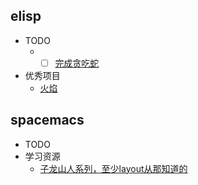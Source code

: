## elisp
*	TODO
    * - [ ] [完成贪吃蛇](https://github.com/chengxueming/snake-game-eLisp)
* 优秀项目
    * [火焰](https://github.com/johanvts/emacs-fireplace)
## spacemacs
* TODO
* 学习资源
  * [子龙山人系列，至少layout从那知道的](https://github.com/emacs-china/Spacemacs-rocks)
